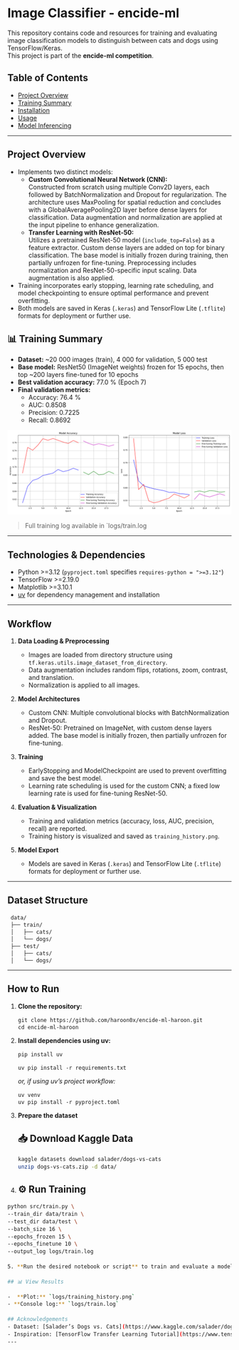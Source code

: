 
# Image Classifier - encide-ml
This repository contains code and resources for training and evaluating image classification models to distinguish between cats and dogs using TensorFlow/Keras.  
This project is part of the **encide-ml competition**.

## Table of Contents
- [Project Overview](#project-overview)
- [Training Summary](#-training-summary)
- [Installation](#how-to-run)
- [Usage](#️-run-training)
- [Model Inferencing](#️-run-training)

---

## Project Overview

- Implements two distinct models:
  - **Custom Convolutional Neural Network (CNN):**  
    Constructed from scratch using multiple Conv2D layers, each followed by BatchNormalization and Dropout for regularization. The architecture uses MaxPooling for spatial reduction and concludes with a GlobalAveragePooling2D layer before dense layers for classification. Data augmentation and normalization are applied at the input pipeline to enhance generalization.
  - **Transfer Learning with ResNet-50:**  
    Utilizes a pretrained ResNet-50 model (`include_top=False`) as a feature extractor. Custom dense layers are added on top for binary classification. The base model is initially frozen during training, then partially unfrozen for fine-tuning. Preprocessing includes normalization and ResNet-50-specific input scaling. Data augmentation is also applied.
- Training incorporates early stopping, learning rate scheduling, and model checkpointing to ensure optimal performance and prevent overfitting.
- Both models are saved in Keras (`.keras`) and TensorFlow Lite (`.tflite`) formats for deployment or further use.




## 📊 Training Summary

- **Dataset:** ~20 000 images (train), 4 000 for validation, 5 000 test  
- **Base model:** ResNet50 (ImageNet weights) frozen for 15 epochs, then top ~200 layers fine-tuned for 10 epochs  
- **Best validation accuracy:** 77.0 % (Epoch 7)  
- **Final validation metrics:**  
  - Accuracy: 76.4 %  
  - AUC: 0.8508  
  - Precision: 0.7225  
  - Recall: 0.8692  

![Training History](/logs/training_history.png)

> Full training log available in `logs/train.log


---
## Technologies & Dependencies

- Python >=3.12 (`pyproject.toml` specifies `requires-python = ">=3.12"`)
- TensorFlow >=2.19.0
- Matplotlib >=3.10.1
- [uv](https://github.com/astral-sh/uv) for dependency management and installation

---

## Workflow

1. **Data Loading & Preprocessing**
   - Images are loaded from directory structure using `tf.keras.utils.image_dataset_from_directory`.
   - Data augmentation includes random flips, rotations, zoom, contrast, and translation.
   - Normalization is applied to all images.

2. **Model Architectures**
   - Custom CNN: Multiple convolutional blocks with BatchNormalization and Dropout.
   - ResNet-50: Pretrained on ImageNet, with custom dense layers added. The base model is initially frozen, then partially unfrozen for fine-tuning.

3. **Training**
   - EarlyStopping and ModelCheckpoint are used to prevent overfitting and save the best model.
   - Learning rate scheduling is used for the custom CNN; a fixed low learning rate is used for fine-tuning ResNet-50.

4. **Evaluation & Visualization**
   - Training and validation metrics (accuracy, loss, AUC, precision, recall) are reported.
   - Training history is visualized and saved as `training_history.png`.

5. **Model Export**
   - Models are saved in Keras (`.keras`) and TensorFlow Lite (`.tflite`) formats for deployment or further use.

---

## Dataset Structure
  ```
   data/
   ├── train/
   │   ├── cats/
   │   └── dogs/
   ├── test/
   │   ├── cats/
   │   └── dogs/
   ```

---

## How to Run

1. **Clone the repository:**
    ```
    git clone https://github.com/haroon0x/encide-ml-haroon.git
    cd encide-ml-haroon
    ```

2. **Install dependencies using uv:**
    
    ```
    pip install uv
    ```

    ```
    uv pip install -r requirements.txt
    ```
    _or, if using uv’s project workflow:_
    ```
    uv venv
    uv pip install -r pyproject.toml
    ```

3. **Prepare the dataset** 
   ## 📥 Download Kaggle Data
   
   ```bash
   kaggle datasets download salader/dogs-vs-cats
   unzip dogs-vs-cats.zip -d data/

4.   ## ⚙️ Run Training

   ```bash
   python src/train.py \
   --train_dir data/train \
   --test_dir data/test \
   --batch_size 16 \
   --epochs_frozen 15 \
   --epochs_finetune 10 \
   --output_log logs/train.log

5. **Run the desired notebook or script** to train and evaluate a model.
   
   ## 📊 View Results

   -  **Plot:** `logs/training_history.png`  
   - **Console log:** `logs/train.log`

## Acknowledgements
- Dataset: [Salader’s Dogs vs. Cats](https://www.kaggle.com/salader/dogs-vs-cats)  
- Inspiration: [TensorFlow Transfer Learning Tutorial](https://www.tensorflow.org/tutorials/images/transfer_learning)  
---




